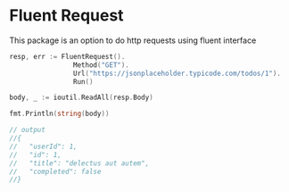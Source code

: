 # Fluent Request

This package is an option to do http requests using fluent interface

``` go
resp, err := FluentRequest().
                Method("GET").
                Url("https://jsonplaceholder.typicode.com/todos/1").
                Run()

body, _ := ioutil.ReadAll(resp.Body)

fmt.Println(string(body))

// output
//{
//   "userId": 1,
//   "id": 1,
//   "title": "delectus aut autem",
//   "completed": false
//}
```

